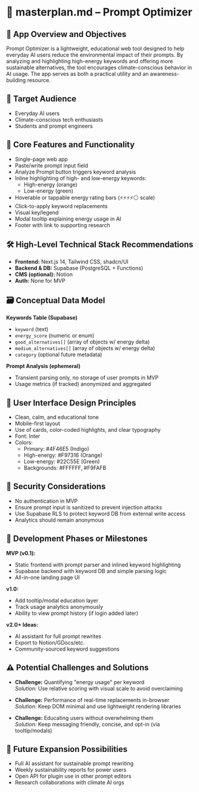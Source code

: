 # 📄 masterplan.md – Prompt Optimizer

## 🧠 App Overview and Objectives
Prompt Optimizer is a lightweight, educational web tool designed to help everyday AI users reduce the environmental impact of their prompts. By analyzing and highlighting high-energy keywords and offering more sustainable alternatives, the tool encourages climate-conscious behavior in AI usage. The app serves as both a practical utility and an awareness-building resource.

## 🎯 Target Audience
- Everyday AI users
- Climate-conscious tech enthusiasts
- Students and prompt engineers

## 🚀 Core Features and Functionality
- Single-page web app
- Paste/write prompt input field
- Analyze Prompt button triggers keyword analysis
- Inline highlighting of high- and low-energy keywords:
  - High-energy (orange)
  - Low-energy (green)
- Hoverable or tappable energy rating bars (⚡⚡⚡⚡⚪ scale)
- Click-to-apply keyword replacements
- Visual key/legend
- Modal tooltip explaining energy usage in AI
- Footer with link to supporting research

## 🛠️ High-Level Technical Stack Recommendations
- **Frontend:** Next.js 14, Tailwind CSS, shadcn/UI
- **Backend & DB:** Supabase (PostgreSQL + Functions)
- **CMS (optional):** Notion
- **Auth:** None for MVP

## 🗃️ Conceptual Data Model
**Keywords Table (Supabase)**
- `keyword` (text)
- `energy_score` (numeric or enum)
- `good_alternatives[]` (array of objects w/ energy delta)
- `medium_alternatives[]` (array of objects w/ energy delta)
- `category` (optional future metadata)

**Prompt Analysis (ephemeral)**
- Transient parsing only, no storage of user prompts in MVP
- Usage metrics (if tracked) anonymized and aggregated

## 🎨 User Interface Design Principles
- Clean, calm, and educational tone
- Mobile-first layout
- Use of cards, color-coded highlights, and clear typography
- Font: Inter
- Colors:
  - Primary: #4F46E5 (Indigo)
  - High-energy: #F97316 (Orange)
  - Low-energy: #22C55E (Green)
  - Backgrounds: #FFFFFF, #F9FAFB

## 🔐 Security Considerations
- No authentication in MVP
- Ensure prompt input is sanitized to prevent injection attacks
- Use Supabase RLS to protect keyword DB from external write access
- Analytics should remain anonymous

## 🧱 Development Phases or Milestones
**MVP (v0.1):**
- Static frontend with prompt parser and inlined keyword highlighting
- Supabase backend with keyword DB and simple parsing logic
- All-in-one landing page UI

**v1.0:**
- Add tooltip/modal education layer
- Track usage analytics anonymously
- Ability to view prompt history (if login added later)

**v2.0+ Ideas:**
- AI assistant for full prompt rewrites
- Export to Notion/GDocs/etc.
- Community-sourced keyword suggestions

## ⚠️ Potential Challenges and Solutions
- **Challenge:** Quantifying "energy usage" per keyword  
  *Solution:* Use relative scoring with visual scale to avoid overclaiming

- **Challenge:** Performance of real-time replacements in-browser  
  *Solution:* Keep DOM minimal and use lightweight rendering libraries

- **Challenge:** Educating users without overwhelming them  
  *Solution:* Keep messaging friendly, concise, and opt-in (via tooltip/modals)

## 🔮 Future Expansion Possibilities
- Full AI assistant for sustainable prompt rewriting
- Weekly sustainability reports for power users
- Open API for plugin use in other prompt editors
- Research collaborations with climate AI orgs

